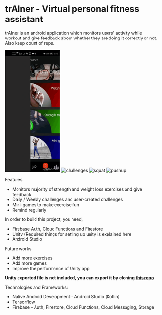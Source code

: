 # trAIner - Virtual personal fitness assistant #

trAIner is an android application which monitors users' activity while workout and give feedback about whether they are doing it correctly or not. Also keep count of reps. 

<p float="left">
    <img src="./docs/intro.gif" alt="intro" height="400">
    <img src="./docs/challenges.gif" alt="challenges" height="400">
    <img src="./docs/squat.gif" alt="squat" height="400">
    <img src="./docs/pushup.gif" alt="pushup" height="400">
</p>


Features
- Monitors majority of strength and weight loss exercises and give feedback
- Daily / Weekly challenges and user-created challenges
- Mini-games to make exercise fun
- Remind regularly

In order to build this project, you need,
 - Firebase Auth, Cloud Functions and Firestore
 - Unity (Required things for setting up unity is explained [here](https://github.com/Karthick47v2/trAIner-mini-game)
 - Android Studio

Future works
- Add more exercises
- Add more games
- Improve the performance of Unity app

**Unity exported file is not included, you can export it by cloning [this repo](https://github.com/Karthick47v2/trAIner-mini-game)**

Technologies and Frameworks:
- Native Android Development - Android Studio (Kotlin)
- Tensorflow
- Firebase - Auth, Firestore, Cloud Functions, Cloud Messaging, Storage
